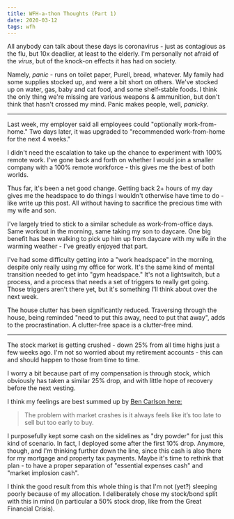 ```yaml
---
title: WFH-a-thon Thoughts (Part 1)
date: 2020-03-12
tags: wfh
---
```


All anybody can talk  about these days is coronavirus - just as contagious as the flu, but 10x deadlier, at least to the elderly. I'm personally not afraid of the _virus_, but of the knock-on effects it has had on society.

Namely, _panic_ - runs on toilet paper, Purell, bread, whatever. My family had some supplies stocked up, and were a bit short on others. We've stocked up on water, gas, baby and cat food, and some shelf-stable foods. I think the only thing we're missing are various weapons & ammunition, but don't think that hasn't crossed my mind. Panic makes people, well, _panicky_.

---

Last week, my employer said all employees could "optionally work-from-home." Two days later, it was upgraded to "recommended work-from-home for the next 4 weeks."

I didn't need the escalation to take up the chance to experiment with 100% remote work. I've gone back and forth on whether I would join a smaller company with a 100% remote workforce - this gives me the best of both worlds.

Thus far, it's been a net good change. Getting back 2+ hours of my day gives me the headspace to do things I wouldn't otherwise have time to do - like write up this post. All without having to sacrifice the precious time with my wife and son.

I've largely tried to stick to a similar schedule as work-from-office days. Same workout in the morning, same taking my son to daycare. One big benefit has been walking to pick up him up from daycare with my wife in the warming weather - I've greatly enjoyed that part.

I've had some difficulty getting into a "work headspace" in the morning, despite only really using my office for work. It's the same kind of mental transition needed to get into "gym headspace." It's not a lightswitch, but a process, and a process that needs a set of triggers to really get going. Those triggers aren't there yet, but it's something I'll think about over the next week.

The house clutter has been significantly reduced. Traversing through the house, being reminded "need to put this away, need to put that away", adds to the procrastination. A clutter-free space is a clutter-free mind.

---

The stock market is getting crushed - down 25% from all time highs just a few weeks ago. I'm not so worried about my retirement accounts - this can and should happen to those from time to time.

I worry a bit because part of my compensation is through stock, which obviously has taken a similar 25% drop, and with little hope of recovery before the next vesting.

I think my feelings are best summed up by [Ben Carlson here:](https://awealthofcommonsense.com/2020/03/some-random-thoughts-on-a-big-down-day-in-the-stock-market/)

> The problem with market crashes is it always feels like it’s too late to sell but too early to buy.

I purposefully kept some cash on the sidelines as "dry powder" for just this kind of scenario. In fact, I deployed some after the first 10% drop. Anymore, though, and I'm thinking further down the line, since this cash is also there for my mortgage and property tax payments. Maybe it's time to rethink that plan - to have a proper separation of "essential expenses cash" and "market implosion cash".

I think the good result from this whole thing is that I'm not (yet?) sleeping poorly because of my allocation. I deliberately chose my stock/bond split with this in mind (in particular a 50% stock drop, like from the Great Financial Crisis).
